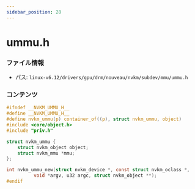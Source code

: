 ```yaml
---
sidebar_position: 28
---
```

# ummu.h

### ファイル情報

- パス: `linux-v6.12/drivers/gpu/drm/nouveau/nvkm/subdev/mmu/ummu.h`

### コンテンツ

```h
#ifndef __NVKM_UMMU_H__
#define __NVKM_UMMU_H__
#define nvkm_ummu(p) container_of((p), struct nvkm_ummu, object)
#include <core/object.h>
#include "priv.h"

struct nvkm_ummu {
	struct nvkm_object object;
	struct nvkm_mmu *mmu;
};

int nvkm_ummu_new(struct nvkm_device *, const struct nvkm_oclass *,
		  void *argv, u32 argc, struct nvkm_object **);
#endif

```
